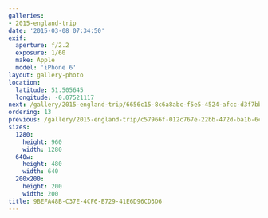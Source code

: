 ```yaml
---
galleries:
- 2015-england-trip
date: '2015-03-08 07:34:50'
exif:
  aperture: f/2.2
  exposure: 1/60
  make: Apple
  model: 'iPhone 6'
layout: gallery-photo
location:
  latitude: 51.505645
  longitude: -0.07521117
next: /gallery/2015-england-trip/6656c15-8c6a8abc-f5e5-4524-afcc-d3f7bba46a46
ordering: 13
previous: /gallery/2015-england-trip/c57966f-012c767e-22bb-472d-ba1b-6c0ee8717996
sizes:
  1280:
    height: 960
    width: 1280
  640w:
    height: 480
    width: 640
  200x200:
    height: 200
    width: 200
title: 9BEFA48B-C37E-4CF6-B729-41E6D96CD3D6
---
```

